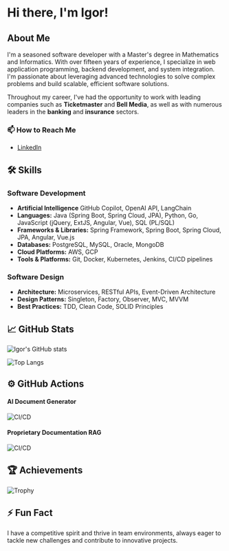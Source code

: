 # Hi there, I'm Igor!

## About Me
I'm a seasoned software developer with a Master's degree in Mathematics and Informatics. With over fifteen years of experience, I specialize in web application programming, backend development, and system integration. I'm passionate about leveraging advanced technologies to solve complex problems and build scalable, efficient software solutions.

Throughout my career, I've had the opportunity to work with leading companies such as **Ticketmaster** and **Bell Media**, as well as with numerous leaders in the **banking** and **insurance** sectors.

### 📫 How to Reach Me
- [LinkedIn](https://www.linkedin.com/in/igorderuga/)

## 🛠️ Skills

### **Software Development**
- **Artificial Intelligence** GitHub Copilot, OpenAI API, LangChain
- **Languages:** Java (Spring Boot, Spring Cloud, JPA), Python, Go, JavaScript (jQuery, ExtJS, Angular, Vue), SQL (PL/SQL)
- **Frameworks & Libraries:** Spring Framework, Spring Boot, Spring Cloud, JPA, Angular, Vue.js
- **Databases:** PostgreSQL, MySQL, Oracle, MongoDB
- **Cloud Platforms:** AWS, GCP
- **Tools & Platforms:** Git, Docker, Kubernetes, Jenkins, CI/CD pipelines

### **Software Design**
- **Architecture:** Microservices, RESTful APIs, Event-Driven Architecture
- **Design Patterns:** Singleton, Factory, Observer, MVC, MVVM
- **Best Practices:** TDD, Clean Code, SOLID Principles

## 📈 GitHub Stats
![Igor's GitHub stats](https://github-readme-stats.vercel.app/api?username=ideruga&show_icons=true)

![Top Langs](https://github-readme-stats.vercel.app/api/top-langs/?username=ideruga&layout=compact)

## ⚙️ GitHub Actions
#### AI Document Generator
![CI/CD](https://github.com/ideruga/ai-document-generator/actions/workflows/docker-image.yml/badge.svg)

#### Proprietary Documentation RAG
![CI/CD](https://github.com/ideruga/proprietary-documentation-rag/actions/workflows/docker-image.yml/badge.svg)

## 🏆 Achievements
![Trophy](https://github-profile-trophy.vercel.app/?username=ideruga&theme=dracula)

## ⚡ Fun Fact
I have a competitive spirit and thrive in team environments, always eager to tackle new challenges and contribute to innovative projects.

